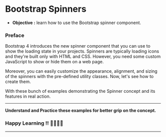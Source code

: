 # Bootstrap Spinners
- **Objective :** learn how to use the Bootstrap spinner component.

### Preface
Bootstrap 4 introduces the new spinner component that you can use to show the loading state in your projects. Spinners are typically loading icons and they're built only with HTML and CSS. However, you need some custom JavaScript to show or hide them on a web page.

Moreover, you can easily customize the appearance, alignment, and sizing of the spinners with the pre-defined utility classes. Now, let's see how to create them.

With these bunch of examples demonstrating the Spinner concept and its features in real action.

---
**Understand and Practice these examples for better grip on the concept.**

### Happy Learning !! 👍🏻✌🏻

---
